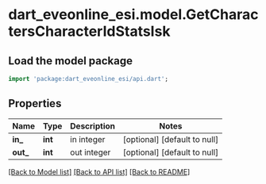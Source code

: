# dart_eveonline_esi.model.GetCharactersCharacterIdStatsIsk

## Load the model package
```dart
import 'package:dart_eveonline_esi/api.dart';
```

## Properties
Name | Type | Description | Notes
------------ | ------------- | ------------- | -------------
**in_** | **int** | in integer | [optional] [default to null]
**out_** | **int** | out integer | [optional] [default to null]

[[Back to Model list]](../README.md#documentation-for-models) [[Back to API list]](../README.md#documentation-for-api-endpoints) [[Back to README]](../README.md)


